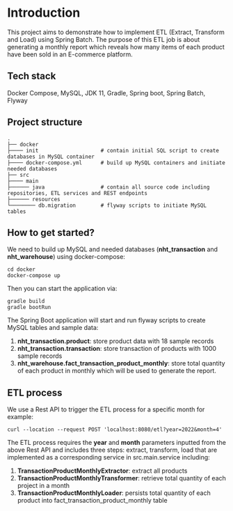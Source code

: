 # Introduction

This project aims to demonstrate how to implement ETL (Extract, Transform and Load) using Spring Batch. The purpose of this ETL job is about generating a monthly report which 
reveals how many items of each product have been sold in an E-commerce platform.


## Tech stack

Docker Compose, MySQL, JDK 11, Gradle, Spring boot, Spring Batch, Flyway

## Project structure
    .
    ├── docker                    
    ├──── init                    # contain initial SQL script to create databases in MySQL container
    ├──── docker-compose.yml      # build up MySQL containers and initiate needed databases
    ├── src                       
    ├──── main                    
    ├────── java                  # contain all source code including repositories, ETL services and REST endpoints
    ├────── resources             
    └──────── db.migration        # flyway scripts to initiate MySQL tables

## How to get started?
We need to build up MySQL and needed databases (**nht_transaction** and **nht_warehouse**) using docker-compose:
```shell
cd docker
docker-compose up
```
Then you can start the application via:
```shell
gradle build
gradle bootRun
```
The Spring Boot application will start and run flyway scripts to create MySQL tables
and sample data:
1. **nht_transaction.product**: store product data with 18 sample records
2. **nht_transaction.transaction**: store transaction of products with 1000 sample records
3. **nht_warehouse.fact_transaction_product_monthly**: store total quantity of each product in monthly
which will be used to generate the report.

## ETL process
We use a Rest API to trigger the ETL process for a specific month for example:
```shell
curl --location --request POST 'localhost:8080/etl?year=2022&month=4'
```
The ETL process requires the **year** and **month** parameters inputted from the above Rest API and includes three steps: extract, transform, load that are implemented as a corresponding service
in src.main.service including: 
1. **TransactionProductMonthlyExtractor**: extract all products 
2. **TransactionProductMonthlyTransformer**: retrieve total quantity of each project in a month
3. **TransactionProductMonthlyLoader**: persists total quantity of each product into fact_transaction_product_monthly table
